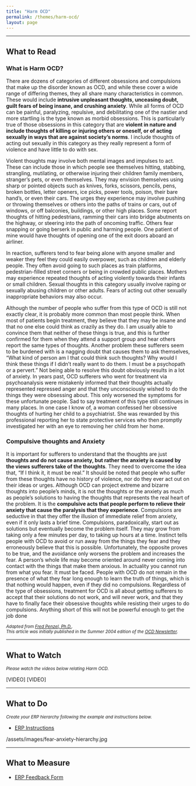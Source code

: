 ```yaml
---
title: "Harm OCD"
permalink: /themes/harm-ocd/
layout: page
---
```

- - - -
## What to Read
### What is Harm OCD?
There are dozens of categories of different obsessions and compulsions that make up the disorder known as OCD, and while these cover a wide range of differing themes, they all share many characteristics in common. These would include **intrusive unpleasant thoughts, unceasing doubt, guilt fears of being insane, and crushing anxiety**. While all forms of OCD can be painful, paralyzing, repulsive, and debilitating one of the nastier and more startling is the type known as morbid obsessions. This is particularly true of those obsessions in this category that are **violent in nature and include thoughts of killing or injuring others or oneself, or of acting sexually in ways that are against society’s norms**. I include thoughts of acting out sexually in this category as they really represent a form of violence and have little to do with sex. 

Violent thoughts may involve both mental images and impulses to act. These can include those in which people see themselves hitting, stabbing, strangling, mutilating, or otherwise injuring their children family members, stranger’s pets, or even themselves. They may envision themselves using sharp or pointed objects such as knives, forks, scissors, pencils, pens, broken bottles, letter openers, ice picks, power tools, poison, their bare hand’s, or even their cars. The urges they experience may involve pushing or throwing themselves or others into the paths of trains or cars, out of windows, or off balconies, buildings, or other high places. Some report thoughts of hitting pedestrians, ramming their cars into bridge abutments on the highway, or steering into the path of oncoming traffic. Others fear snapping or going berserk in public and harming people. One patient of mine would have thoughts of opening one of the exit doors aboard an airliner.

In reaction, sufferers tend to fear being alone with anyone smaller and weaker they feel they could easily overpower, such as children and elderly people. They often avoid going to such places as train platforms, pedestrian-filled street corners or being in crowded public places. Mothers may experience repeated thoughts of acting violently towards their infants or small children. Sexual thoughts in this category usually involve raping or sexually abusing children or other adults. Fears of acting out other sexually inappropriate behaviors may also occur.

Although the number of people who suffer from this type of OCD is still not exactly clear, it is probably more common than most people think. When most of patients begin treatment, they believe that they may be insane and that no one else could think as crazily as they do. I am usually able to convince them that neither of these things is true, and this is further confirmed for them when they attend a support group and hear others report the same types of thoughts. Another problem these sufferers seem to be burdened with is a nagging doubt that causes them to ask themselves, “What kind of person am I that could think such thoughts? Why would I think these things if I didn’t really want to do them. I must be a psychopath or a pervert.” Not being able to resolve this doubt obviously results in a lot of anxiety. In years past, OCD sufferers who went for treatment via psychoanalysis were mistakenly informed that their thoughts actually represented repressed anger and that they unconsciously wished to do the things they were obsessing about. This only worsened the symptoms for these unfortunate people. Sad to say treatment of this type still continues in many places. In one case I know of, a woman confessed her obsessive thoughts of hurting her child to a psychiatrist. She was rewarded by this professional reporting her to state protective services who then promptly investigated her with an eye to removing her child from her home.

### Compulsive thoughts and Anxiety 
It is important for sufferers to understand that the thoughts are just **thoughts and do not cause anxiety, but rather the anxiety is caused by the views sufferers take of the thoughts**. They need to overcome the idea that, “If I think it, it must be real.” It should be noted that people who suffer from these thoughts have no history of violence, nor do they ever act out on their ideas or urges. Although OCD can project extreme and bizarre thoughts into people’s minds, it is not the thoughts or the anxiety as much as people’s solutions to having the thoughts that represents the real heart of the problem. It is the **compulsive acts that people perform to relieve their anxiety that cause the paralysis that they experience**. Compulsions are seductive in that they offer the illusion of immediate relief from anxiety, even if it only lasts a brief time. Compulsions, paradoxically, start out as solutions but eventually become the problem itself. They may grow from taking only a few minutes per day, to taking up hours at a time. Instinct tells people with OCD to avoid or run away from the things they fear and they erroneously believe that this is possible. Unfortunately, the opposite proves to be true, and the avoidance only worsens the problem and increases the fear. A person’s whole life may become oriented around never coming into contact with the things that make them anxious. In actuality you cannot run from what you fear. It must be faced. People with OCD do not remain in the presence of what they fear long enough to learn the truth of things, which is that nothing would happen, even if they did no compulsions. Regardless of the type of obsessions, treatment for OCD is all about getting sufferers to accept that their solutions do not work, and will never work, and that they have to finally face their obsessive thoughts while resisting their urges to do compulsions. Anything short of this will not be powerful enough to get the job done

<sup>*Adapted from <ins>[Fred Penzel, Ph.D.](https://iocdf.org/expert-opinions/expert-opinion-violent-obsessions/)</ins>.
<br/>This article was initially published in the Summer 2004 edition of the <ins>[OCD Newsletter](https://iocdf.org/programs/newsletter/)</ins>.*</sup>

- - - -

## What to Watch
<sup>*Please watch the videos below relating Harm OCD.*</sup>

[VIDEO] [VIDEO]

- - - -

## What to Do
<sup>*Create your ERP hierarchy following the example and instructions below.*</sup>

- <ins>[ERP Instructions](https://nader938.github.io/themes/erp-instructions/)</ins>

/assets/images/fear-anxiety-hierarchy.jpg

- - - -

## What to Measure
- <ins>[ERP Feedback Form](https://drive.google.com/file/d/1sV7AfEHtfEZfz-0nEUezAMLIThgSHe9u/view?usp=sharing)</ins>
